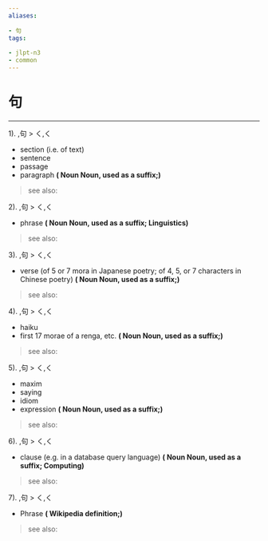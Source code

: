 ```yaml
---
aliases:
    
- 句
tags:
    
- jlpt-n3
- common
---
```


# 句
---
1).
,句 > く,く

- section (i.e. of text)
- sentence
- passage
- paragraph
**( Noun Noun, used as a suffix;)**
> see also: 
            
2).
,句 > く,く

- phrase
**( Noun Noun, used as a suffix; Linguistics)**
> see also: 
            
3).
,句 > く,く

- verse (of 5 or 7 mora in Japanese poetry; of 4, 5, or 7 characters in Chinese poetry)
**( Noun Noun, used as a suffix;)**
> see also: 
            
4).
,句 > く,く

- haiku
- first 17 morae of a renga, etc.
**( Noun Noun, used as a suffix;)**
> see also: 
            
5).
,句 > く,く

- maxim
- saying
- idiom
- expression
**( Noun Noun, used as a suffix;)**
> see also: 
            
6).
,句 > く,く

- clause (e.g. in a database query language)
**( Noun Noun, used as a suffix; Computing)**
> see also: 
            
7).
,句 > く,く

- Phrase
**( Wikipedia definition;)**
> see also: 
            